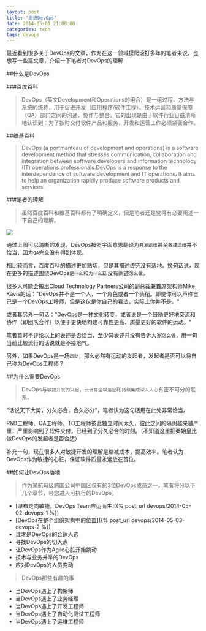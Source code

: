 ```yaml
---
layout: post
title: "走进DevOps"
date: 2014-05-01 21:00:00
categories: tech
tags: devops
---
```


最近看到很多关于DevOps的文章，作为在这一领域摸爬滚打多年的笔者来说，也想写一些篇文章，介绍一下笔者对DevOps的理解

##什么是DevOps

###百度百科

>DevOps（英文Development和Operations的组合）是一组过程、方法与系统的统称，用于促进开发（应用程序/软件工程）、技术运营和质量保障（QA）部门之间的沟通、协作与整合。它的出现是由于软件行业日益清晰地认识到：为了按时交付软件产品和服务，开发和运营工作必须紧密合作。


##维基百科

>DevOps (a portmanteau of development and operations) is a software development method that stresses communication, collaboration and integration between software developers and information technology (IT) operations professionals.DevOps is a response to the interdependence of software development and IT operations. It aims to help an organization rapidly produce software products and services.

###笔者的理解

>虽然百度百科和维基百科都有了明确定义，但是笔者还是觉得有必要阐述一下自己的理解。

<img class="center-block img-responsive img-thumbnail" src="{{ site.url }}/resources/Devops.svg">

通过上图可以清晰的发现，DevOps按照字面意思翻译为`开发运维`甚至`敏捷运维`并不恰当，因为`QA`完全没有得到体现。

相比较而言，百度百科的描述更加贴切，但是其描述终究没有落地。换句话说，现在更多的描述围绕DevOps`是什么`和`为什么`却没有阐述`怎么做`。

很多人可能会搬出Cloud Technology Partners公司的副总裁兼首席架构师Mike Kavis的话："DevOps并不是一个人，一个角色或者一个头衔。即使你可以声称自己是一个DevOps工程师，但是这仅是你自己的看法，实际上你并不是。"

或者其另外一句话："DevOps是一种文化转变，或者说是一个鼓励更好地交流和协作（即团队合作）以便于更快地构建可靠性更高、质量更好的软件的运动。"

笔者暂时不评论以上的表述是否恰当，至少其表述并没有告诉大家`怎么做`，用一句当前比较流行的话说就是不接地气。

另外，如果DevOps是一场`运动`，那么必然有运动的发起者，发起者是否可以将自己称为DevOps工程师？

##为什么需要DevOps

>DevOps与`敏捷开发的兴起`，`云计算尘埃落定`和`持续集成深入人心`有密不可分的联系。

"话说天下大势，分久必合，合久必分"，笔者认为这句话用在此处非常恰当。

R&D工程师、QA工程师、TO工程师彼此独立时间太久，彼此之间的隔阂越来越严重，严重影响到了软件交付，已经到了分久必合的时刻。（不知道这里把秦始皇比做DevOps的发起者是否合适）

补充一句，现在很多人对敏捷开发的理解是缩减成本，提高效率。笔者认为DevOps作为敏捷的心脏，保证软件质量永远放在首位。

##如何让DevOps落地

>作为某航母级跨国公司中国区仅有的3位DevOps成员之一，笔者将分以下几个章节，带您进入可执行的DevOps。

* [瀑布走向敏捷，DevOps Team应运而生]({% post_url devops/2014-05-02-devops-1 %})
* [DevOps在整个组织架构中的位置]({% post_url devops/2014-05-03-devops-2 %})
* 谁才是DevOps的合适人选
* 寻找DevOps的切入点
* 让DevOps作为Agile心脏开始跳动
* 技术与业务并举的DevOps
* 应对DevOps的人员变动

>DevOps那些有趣的事

* 当DevOps遇上了构架师
* 当DevOps遇上了业务经理
* 当DevOps遇上了开发工程师
* 当DevOps遇上了自动化测试工程师
* 当DevOps遇上了运维工程师

